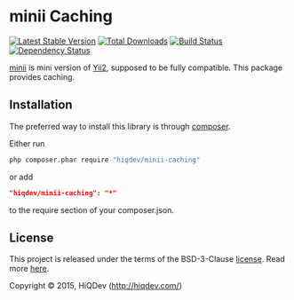 minii Caching
=============

[![Latest Stable Version](https://poser.pugx.org/minii/caching/v/stable)](https://packagist.org/packages/minii/caching)
[![Total Downloads](https://poser.pugx.org/minii/caching/downloads)](https://packagist.org/packages/minii/caching)
[![Build Status](https://img.shields.io/travis/hiqdev/minii-caching.svg)](https://travis-ci.org/hiqdev/minii-caching)
[![Dependency Status](https://www.versioneye.com/php/hiqdev:minii-caching/dev-master/badge.svg)](https://www.versioneye.com/php/hiqdev:minii-caching/dev-master)

[minii](https://github.com/hiqdev/minii-core) is mini version of [Yii2](http://yiiframework.com/), supposed to be fully compatible.
This package provides caching.

## Installation

The preferred way to install this library is through [composer](http://getcomposer.org/download/).

Either run

```sh
php composer.phar require "hiqdev/minii-caching"
```

or add

```json
"hiqdev/minii-caching": "*"
```

to the require section of your composer.json.

## License

This project is released under the terms of the BSD-3-Clause [license](LICENSE).
Read more [here](http://choosealicense.com/licenses/bsd-3-clause).

Copyright © 2015, HiQDev (http://hiqdev.com/)
